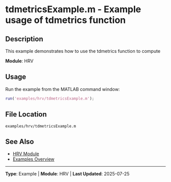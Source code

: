 # tdmetricsExample.m - Example usage of tdmetrics function

## Description

This example demonstrates how to use the tdmetrics function to compute

**Module**: HRV

## Usage

Run the example from the MATLAB command window:

```matlab
run('examples/hrv/tdmetricsExample.m');
```

## File Location

`examples/hrv/tdmetricsExample.m`

## See Also

- [HRV Module](../api/hrv/README.md)
- [Examples Overview](README.md)

---

**Type**: Example | **Module**: HRV | **Last Updated**: 2025-07-25
